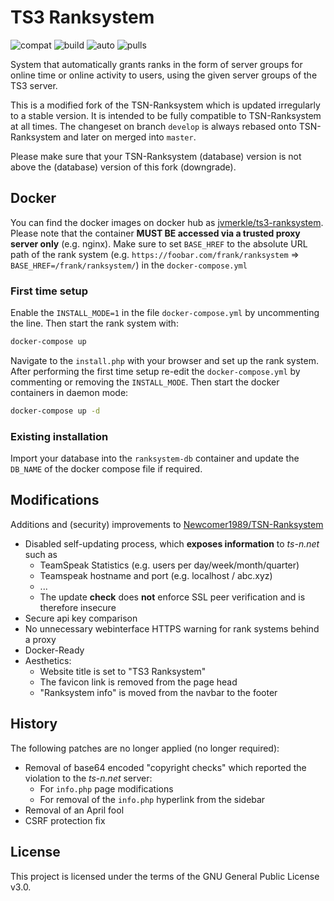 # TS3 Ranksystem
![compat](https://jvmerkle.de/badges/latest-tsn-rs-compat.svg) ![build](https://img.shields.io/docker/cloud/build/jvmerkle/ts3-ranksystem.svg) ![auto](https://img.shields.io/docker/cloud/automated/jvmerkle/ts3-ranksystem.svg) ![pulls](https://img.shields.io/docker/pulls/jvmerkle/ts3-ranksystem.svg)

System that automatically grants ranks in the form of server groups for online time or online activity to users, using the given server groups of the TS3 server.

This is a modified fork of the TSN-Ranksystem which is updated irregularly to a stable version. It is intended to be fully compatible to TSN-Ranksystem at all times. The changeset on branch `develop` is always rebased onto TSN-Ranksystem and later on merged into `master`.

Please make sure that your TSN-Ranksystem (database) version is not above the (database) version of this fork (downgrade).

## Docker
You can find the docker images on docker hub as [jvmerkle/ts3-ranksystem](https://hub.docker.com/r/jvmerkle/ts3-ranksystem).
Please note that the container **MUST BE accessed via a trusted proxy server only** (e.g. nginx).
Make sure to set `BASE_HREF` to the absolute URL path of the rank system (e.g. `https://foobar.com/frank/ranksystem` => `BASE_HREF=/frank/ranksystem/`) in the `docker-compose.yml`

### First time setup
Enable the `INSTALL_MODE=1` in the file `docker-compose.yml` by uncommenting the line. Then start the rank system with:
```sh
docker-compose up
```
Navigate to the `install.php` with your browser and set up the rank system.
After performing the first time setup re-edit the `docker-compose.yml` by commenting or removing the `INSTALL_MODE`.
Then start the docker containers in daemon mode:
```sh
docker-compose up -d
```

### Existing installation
Import your database into the `ranksystem-db` container and update the `DB_NAME` of the docker compose file if required.

## Modifications
Additions and (security) improvements to [Newcomer1989/TSN-Ranksystem](https://github.com/Newcomer1989/TSN-Ranksystem)

- Disabled self-updating process, which __exposes information__ to *ts-n.net* such as
  - TeamSpeak Statistics (e.g. users per day/week/month/quarter)
  - Teamspeak hostname and port (e.g. localhost / abc.xyz)
  - ...
  - The update __check__ does __not__ enforce SSL peer verification and is therefore insecure
- Secure api key comparison
- No unnecessary webinterface HTTPS warning for rank systems behind a proxy
- Docker-Ready
- Aesthetics:
  - Website title is set to "TS3 Ranksystem"
  - The favicon link is removed from the page head
  - "Ranksystem info" is moved from the navbar to the footer

## History
The following patches are no longer applied (no longer required):

- Removal of base64 encoded "copyright checks" which reported the violation to the *ts-n.net* server:
  - For `info.php` page modifications
  - For removal of the `info.php` hyperlink from the sidebar
- Removal of an April fool
- CSRF protection fix

## License
This project is licensed under the terms of the GNU General Public License v3.0.
